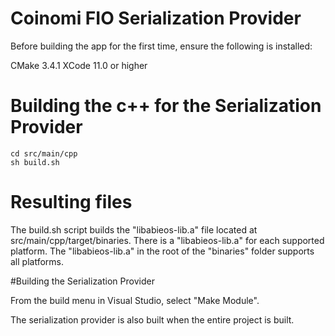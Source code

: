 # Coinomi FIO Serialization Provider

Before building the app for the first time, ensure the following is installed:

CMake 3.4.1
XCode 11.0 or higher

# Building the c++ for the Serialization Provider

    cd src/main/cpp
    sh build.sh

# Resulting files

The build.sh script builds the "libabieos-lib.a" file located at src/main/cpp/target/binaries.
There is a "libabieos-lib.a" for each supported platform.  The "libabieos-lib.a" in the root of
the "binaries" folder supports all platforms.

#Building the Serialization Provider

From the build menu in Visual Studio, select "Make Module".

The serialization provider is also built when the entire project is built.